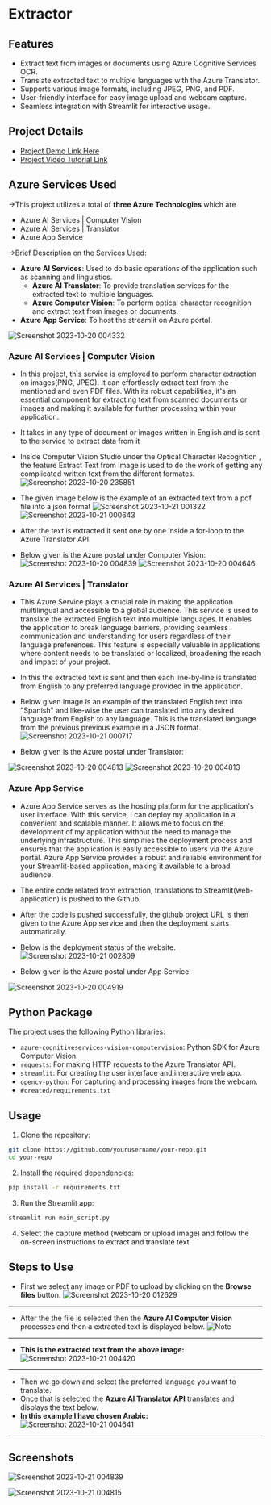 # Extractor

## Features

- Extract text from images or documents using Azure Cognitive Services OCR.
- Translate extracted text to multiple languages with the Azure Translator.
- Supports various image formats, including JPEG, PNG, and PDF.
- User-friendly interface for easy image upload and webcam capture.
- Seamless integration with Streamlit for interactive usage.

## Project Details

- [Project Demo Link Here](https://extractor9000.azurewebsites.net/)
- [Project Video Tutorial Link]()

## Azure Services Used

&rarr;This project utilizes a total of **three Azure Technologies** which are 
- Azure AI Services | Computer Vision
- Azure AI Services | Translator
- Azure App Service

&rarr;Brief Description on the Services Used:
* **Azure AI Services**: Used to do basic operations of the application such as scanning and linguistics.
  * **Azure AI Translator**: To provide translation services for the extracted text to multiple languages.
  * **Azure Computer Vision**: To perform optical character recognition and extract text from images or documents.
* **Azure App Service**: To host the streamlit on Azure portal.

![Screenshot 2023-10-20 004332](https://github.com/sho6000/Extractor/assets/57789899/88af003a-6551-4bd5-ae04-b6523e8f55a3)

### Azure AI Services | Computer Vision
- In this project, this service is employed to perform character extraction on images(PNG, JPEG). It can effortlessly extract text from the mentioned and even PDF files. With its robust capabilities, it's an essential component for extracting text from scanned documents or images and making it available for further processing within your application.
- It takes in any type of document or images written in English and is sent to the service to extract data from it
- Inside Computer Vision Studio under the Optical Character Recognition , the feature Extract Text from Image is used to do the work of getting any complicated written text from the different formates.
![Screenshot 2023-10-20 235851](https://github.com/sho6000/Extractor/assets/122631521/155ba48c-6f29-4bfe-be7b-d458e617c2fa)


- The given image below is the example of an extracted text from a pdf file into a json format
![Screenshot 2023-10-21 001322](https://github.com/sho6000/Extractor/assets/122631521/4f78e975-32ee-4a5b-8d03-d839f4e4a6b8)
![Screenshot 2023-10-21 000643](https://github.com/sho6000/Extractor/assets/122631521/9d00f13c-4196-422b-8d17-e804d6f9c6ab)


- After the text is extracted it sent one by one inside a for-loop to the Azure Translator API.
- Below given is the Azure postal under Computer Vision:
![Screenshot 2023-10-20 004839](https://github.com/sho6000/Extractor/assets/57789899/1dc11a05-88ed-404a-8a00-5e5d07c5c861)
![Screenshot 2023-10-20 004646](https://github.com/sho6000/Extractor/assets/57789899/aeae7727-2bf6-4c09-a95a-f09c70abdb20)


### Azure AI Services | Translator
- This Azure Service plays a crucial role in making the application multilingual and accessible to a global audience. This service is used to translate the extracted English text into multiple languages. It enables the application to break language barriers, providing seamless communication and understanding for users regardless of their language preferences. This feature is especially valuable in applications where content needs to be translated or localized, broadening the reach and impact of your project.

- In this the extracted text is sent and then each line-by-line is translated from English to any preferred language provided in the application.

- Below given image is an example of the translated English text into "Spanish" and like-wise the user can translated into any desired language from English to any language. This is the translated language from the previous previous example in a JSON format.
![Screenshot 2023-10-21 000717](https://github.com/sho6000/Extractor/assets/122631521/f4767cb9-5d94-4442-8a11-8fd1668c8fed)
- Below given is the Azure postal under Translator:

![Screenshot 2023-10-20 004813](https://github.com/sho6000/Extractor/assets/57789899/9d46453f-0e3f-45e1-ae9e-def553f3e60a)
![Screenshot 2023-10-20 004813](https://github.com/sho6000/Extractor/assets/57789899/911a7548-4248-496c-aef1-ab13f9b7d8e3)


### Azure App Service
- Azure App Service serves as the hosting platform for the application's user interface. With this service, I can deploy my application in a convenient and scalable manner. It allows me to focus on the development of my application without the need to manage the underlying infrastructure. This simplifies the deployment process and ensures that the application is easily accessible to users via the Azure portal. Azure App Service provides a robust and reliable environment for your Streamlit-based application, making it available to a broad audience.

- The entire code related from extraction, translations to Streamlit(web-application) is pushed to the Github.
- After the code is pushed successfully, the github project URL is then given to the Azure App service and then the deployment starts automatically.
- Below is the deployment status of the website.
![Screenshot 2023-10-21 002809](https://github.com/sho6000/Extractor/assets/122631521/6fa8a094-d682-4c74-aec2-7929e770d441)
- Below given is the Azure postal under App Service:

![Screenshot 2023-10-20 004919](https://github.com/sho6000/Extractor/assets/57789899/5543d46d-0074-4ff3-83df-622da778072d)


## Python Package

The project uses the following Python libraries:

- `azure-cognitiveservices-vision-computervision`: Python SDK for Azure Computer Vision.
- `requests`: For making HTTP requests to the Azure Translator API.
- `streamlit`: For creating the user interface and interactive web app.
- `opencv-python`: For capturing and processing images from the webcam.
- `#created/requirements.txt`

## Usage

1. Clone the repository:

```bash
git clone https://github.com/yourusername/your-repo.git
cd your-repo
```

2. Install the required dependencies:

```bash
pip install -r requirements.txt
```

3. Run the Streamlit app:

```bash
streamlit run main_script.py
```

4. Select the capture method (webcam or upload image) and follow the on-screen instructions to extract and translate text.

## Steps to Use
- First  we select any image or PDF to upload by clicking on the **Browse files** button.
![Screenshot 2023-10-20 012629](https://github.com/sho6000/sho6000/assets/57789899/bb8624b5-a4b6-4300-9e5a-bcba3bb02adf)
---
- After the the file is selected then the **Azure AI Computer Vision** processes and then a extracted text is displayed below.
![Note](https://github.com/sho6000/Extractor/assets/122631521/2f4e3c8c-ba31-40a2-881c-ba1d471e553b)
---
- **This is the extracted text from the above image:**
![Screenshot 2023-10-21 004420](https://github.com/sho6000/Extractor/assets/122631521/48ae59b9-f9dc-4411-9ef5-9d6ed849273f)
---
- Then we go down and select the preferred language you want to translate.
- Once that is selected the **Azure AI Translator API** translates and displays the text below.
- **In this example I have chosen Arabic:**
![Screenshot 2023-10-21 004641](https://github.com/sho6000/Extractor/assets/122631521/0cf753fa-2358-4609-a42f-7d68c4be260d)
---


## Screenshots

![Screenshot 2023-10-21 004839](https://github.com/sho6000/Extractor/assets/122631521/4586f45c-7d1f-41d4-bb91-0de322e5d442)

![Screenshot 2023-10-21 004815](https://github.com/sho6000/Extractor/assets/122631521/c865ee66-c2ab-426b-b39a-76fbd633ae4e)


